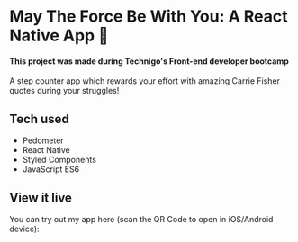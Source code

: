# May The Force Be With You: A React Native App 📱

#### This project was made during Technigo's Front-end developer bootcamp 

A step counter app which rewards your effort with amazing Carrie Fisher quotes during your struggles!  

## Tech used

* Pedometer
* React Native
* Styled Components
* JavaScript ES6

## View it live

You can try out my app here (scan the QR Code to open in iOS/Android device):
